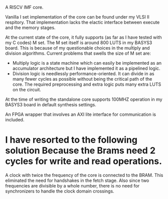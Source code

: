 A RISCV IMF core.

 Vanilla I set implementation of the core can be found under my VLSI II respitory. That implementation lacks the elactic interface between execute and the memory stages.

 At the current state of the core, it fully supports (as far as I have tested with my C codes) M set. The M set itself is around 800 LUTS in my BASYS3 board. This is because of my questionable choices in the multiply and division algorithms. Current problems that swells the size of M set are:
 - Multiply logic is a state machine which can easily be implemented as an accumulator architecture but I have implemented it as a pipelined logic.
 - Division logic is needlessly performance-oriented. It can divide in as many fewer cycles as possible without being the critical path of the core. The required preprocessing and extra logic puts many extra LUTS on the circuit.

At the time of writing the standalone core supports 100MHZ operation in my BASYS3 board in default synthesis settings.

An FPGA wrapper that involves an AXI lite interface for communication is included. 
# I have resorted to the following solution Because the Brams need 2 cycles for write and read operations.
A clock with twice the frequency of the core is connected to the BRAM. This eliminated the need for handshakes in the fetch stage. Also since two frequencies are divisible by a whole number, there is no need for synchronizers to handle the clock domain crossings. 
